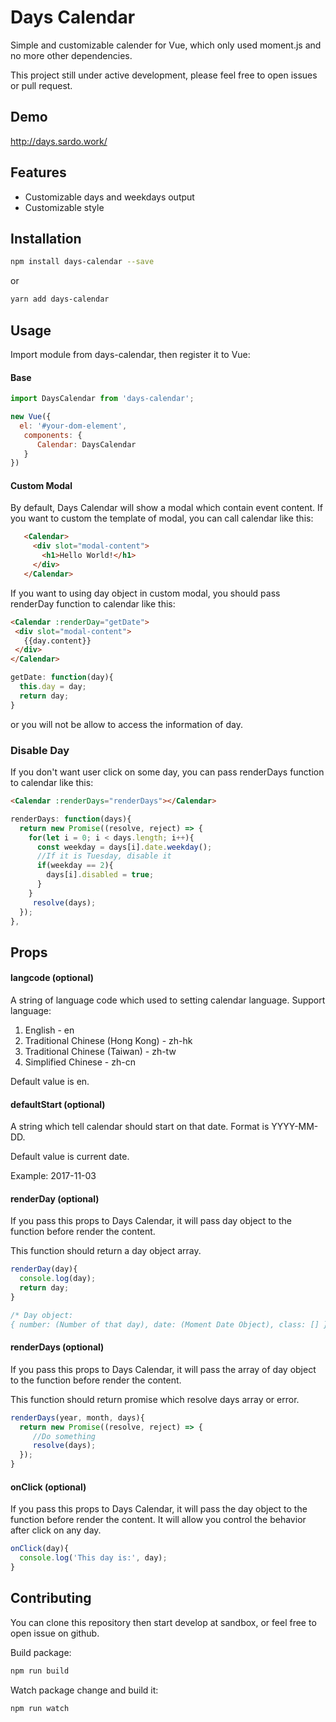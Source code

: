 # Days Calendar

Simple and customizable calender for Vue,  which only used moment.js and no more other dependencies.

This project still under active development, please feel free to open issues or pull request.

## Demo
http://days.sardo.work/

## Features
- Customizable days and weekdays output
- Customizable style

## Installation
```bash
npm install days-calendar --save
```

or

```bash
yarn add days-calendar
```

## Usage

Import module from days-calendar, then register it to Vue:

#### Base

```js
import DaysCalendar from 'days-calendar';

new Vue({
  el: '#your-dom-element',
   components: {
      Calendar: DaysCalendar
   }
})
```
#### Custom Modal

By default, Days Calendar will show a modal which contain event content. If you want to custom the template of modal, you can call calendar like this:

 ```html
    <Calendar>
      <div slot="modal-content">
        <h1>Hello World!</h1>
      </div>
    </Calendar>

 ```

 If you want to using day object in custom modal,
 you should pass renderDay function to calendar like this:

 ```html
<Calendar :renderDay="getDate">
  <div slot="modal-content">
    {{day.content}}
  </div>
</Calendar>
 ```

 ```js
 getDate: function(day){
   this.day = day;
   return day;
 }
 ```

 or you will not be allow to access the information of day.


 ### Disable Day

 If you don't want user click on some day, you can pass renderDays function to calendar like this:

 ```html
<Calendar :renderDays="renderDays"></Calendar>
 ```

 ```js
 renderDays: function(days){
   return new Promise((resolve, reject) => {
     for(let i = 0; i < days.length; i++){
       const weekday = days[i].date.weekday();
       //If it is Tuesday, disable it
       if(weekday == 2){
         days[i].disabled = true;
       }
     }
      resolve(days);
   });
 },
 ```

## Props
#### langcode (optional)
A string of language code which used to setting calendar language.
Support language:
1. English - en
2. Traditional Chinese (Hong Kong) - zh-hk
3. Traditional Chinese (Taiwan) - zh-tw
4. Simplified Chinese - zh-cn

Default value is en.

#### defaultStart (optional)
A string which tell calendar should start on that date. Format is YYYY-MM-DD.

Default value is current date.

Example: 2017-11-03

#### renderDay (optional)
If you pass this props to Days Calendar, it will pass day object to the function before render the content.

This function should return a day object array.

```js
renderDay(day){
  console.log(day);
  return day;
}

/* Day object:
{ number: (Number of that day), date: (Moment Date Object), class: [] } */
```

#### renderDays (optional)
If you pass this props to Days Calendar, it will pass the array of day object to the function before render the content.

This function should return promise which resolve days array or error.

```js
renderDays(year, month, days){
  return new Promise((resolve, reject) => {
     //Do something
     resolve(days);
  });
}
```

#### onClick (optional)
If you pass this props to Days Calendar, it will pass the day object to the function before render the content.
It will allow you control the behavior after click on any day.

```js
onClick(day){
  console.log('This day is:', day);
}
```

## Contributing

You can clone this repository then start develop at sandbox, or feel free to open issue on github.

Build package:

```bash
npm run build
```

Watch package change and build it:

```bash
npm run watch
```

